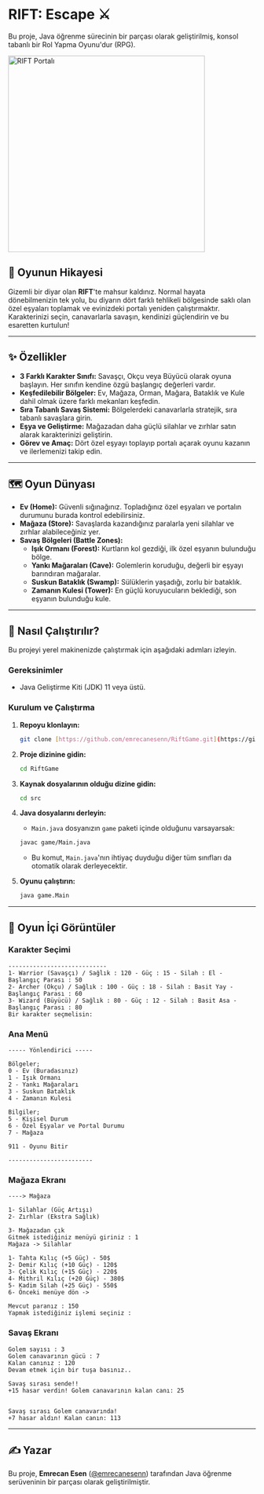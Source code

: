 # RIFT: Escape ⚔️

Bu proje, Java öğrenme sürecinin bir parçası olarak geliştirilmiş, konsol tabanlı bir Rol Yapma Oyunu'dur (RPG).

<img src="./game/rift-portal.png" style="background-size: cover;" alt="RIFT Portalı" width="400">

## 📖 Oyunun Hikayesi

Gizemli bir diyar olan **RIFT**'te mahsur kaldınız. Normal hayata dönebilmenizin tek yolu, bu diyarın dört farklı tehlikeli bölgesinde saklı olan özel eşyaları toplamak ve evinizdeki portalı yeniden çalıştırmaktır. Karakterinizi seçin, canavarlarla savaşın, kendinizi güçlendirin ve bu esaretten kurtulun!

---

## ✨ Özellikler

* **3 Farklı Karakter Sınıfı:** Savaşçı, Okçu veya Büyücü olarak oyuna başlayın. Her sınıfın kendine özgü başlangıç değerleri vardır.
* **Keşfedilebilir Bölgeler:** Ev, Mağaza, Orman, Mağara, Bataklık ve Kule dahil olmak üzere farklı mekanları keşfedin.
* **Sıra Tabanlı Savaş Sistemi:** Bölgelerdeki canavarlarla stratejik, sıra tabanlı savaşlara girin.
* **Eşya ve Geliştirme:** Mağazadan daha güçlü silahlar ve zırhlar satın alarak karakterinizi geliştirin.
* **Görev ve Amaç:** Dört özel eşyayı toplayıp portalı açarak oyunu kazanın ve ilerlemenizi takip edin.

---

## 🗺️ Oyun Dünyası

* **Ev (Home):** Güvenli sığınağınız. Topladığınız özel eşyaları ve portalın durumunu burada kontrol edebilirsiniz.
* **Mağaza (Store):** Savaşlarda kazandığınız paralarla yeni silahlar ve zırhlar alabileceğiniz yer.
* **Savaş Bölgeleri (Battle Zones):**
    * **Işık Ormanı (Forest):** Kurtların kol gezdiği, ilk özel eşyanın bulunduğu bölge.
    * **Yankı Mağaraları (Cave):** Golemlerin koruduğu, değerli bir eşyayı barındıran mağaralar.
    * **Suskun Bataklık (Swamp):** Sülüklerin yaşadığı, zorlu bir bataklık.
    * **Zamanın Kulesi (Tower):** En güçlü koruyucuların beklediği, son eşyanın bulunduğu kule.

---

## 🚀 Nasıl Çalıştırılır?

Bu projeyi yerel makinenizde çalıştırmak için aşağıdaki adımları izleyin.

### Gereksinimler
* Java Geliştirme Kiti (JDK) 11 veya üstü.

### Kurulum ve Çalıştırma

1.  **Repoyu klonlayın:**
    ```sh
    git clone [https://github.com/emrecanesenn/RiftGame.git](https://github.com/emrecanesenn/RiftGame.git)
    ```

2.  **Proje dizinine gidin:**
    ```sh
    cd RiftGame
    ```

3.  **Kaynak dosyalarının olduğu dizine gidin:**
    ```sh
    cd src
    ```

4.  **Java dosyalarını derleyin:**
    * `Main.java` dosyanızın `game` paketi içinde olduğunu varsayarsak:
    ```sh
    javac game/Main.java
    ```
    * Bu komut, `Main.java`'nın ihtiyaç duyduğu diğer tüm sınıfları da otomatik olarak derleyecektir.

5.  **Oyunu çalıştırın:**
    ```sh
    java game.Main
    ```

---

## 📸 Oyun İçi Görüntüler

### Karakter Seçimi
```
----------------------------
1- Warrior (Savaşçı) / Sağlık : 120 - Güç : 15 - Silah : El - Başlangıç Parası : 50
2- Archer (Okçu) / Sağlık : 100 - Güç : 18 - Silah : Basit Yay - Başlangıç Parası : 60
3- Wizard (Büyücü) / Sağlık : 80 - Güç : 12 - Silah : Basit Asa - Başlangıç Parası : 80
Bir karakter seçmelisin:
```

### Ana Menü
```
----- Yönlendirici -----

Bölgeler;
0 - Ev (Buradasınız)
1 - Işık Ormanı
2 - Yankı Mağaraları
3 - Suskun Bataklık
4 - Zamanın Kulesi

Bilgiler;
5 - Kişisel Durum
6 - Özel Eşyalar ve Portal Durumu
7 - Mağaza

911 - Oyunu Bitir

------------------------
```

### Mağaza Ekranı
```
----> Mağaza

1- Silahlar (Güç Artışı)
2- Zırhlar (Ekstra Sağlık)

3- Mağazadan çık
Gitmek istediğiniz menüyü giriniz : 1
Mağaza -> Silahlar

1- Tahta Kılıç (+5 Güç) - 50$
2- Demir Kılıç (+10 Güç) - 120$
3- Çelik Kılıç (+15 Güç) - 220$
4- Mithril Kılıç (+20 Güç) - 380$
5- Kadim Silah (+25 Güç) - 550$
6- Önceki menüye dön ->

Mevcut paranız : 150
Yapmak istediğiniz işlemi seçiniz :
```

### Savaş Ekranı
```
Golem sayısı : 3
Golem canavarının gücü : 7
Kalan canınız : 120
Devam etmek için bir tuşa basınız..

Savaş sırası sende!!
+15 hasar verdin! Golem canavarının kalan canı: 25


Savaş sırası Golem canavarında!
+7 hasar aldın! Kalan canın: 113
```

---

## ✍️ Yazar

Bu proje, **Emrecan Esen** ([@emrecanesenn](https://github.com/emrecanesenn)) tarafından Java öğrenme serüveninin bir parçası olarak geliştirilmiştir.
